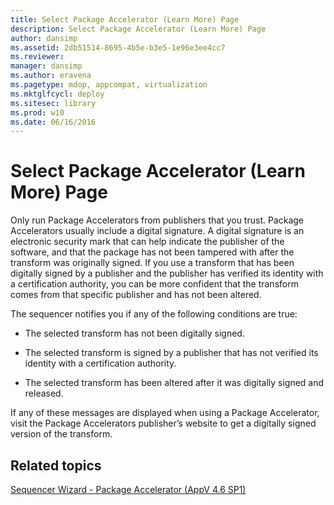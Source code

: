 ```yaml
---
title: Select Package Accelerator (Learn More) Page
description: Select Package Accelerator (Learn More) Page
author: dansimp
ms.assetid: 2db51514-8695-4b5e-b3e5-1e96e3ee4cc7
ms.reviewer: 
manager: dansimp
ms.author: eravena
ms.pagetype: mdop, appcompat, virtualization
ms.mktglfcycl: deploy
ms.sitesec: library
ms.prod: w10
ms.date: 06/16/2016
---
```



# Select Package Accelerator (Learn More) Page


Only run Package Accelerators from publishers that you trust. Package Accelerators usually include a digital signature. A digital signature is an electronic security mark that can help indicate the publisher of the software, and that the package has not been tampered with after the transform was originally signed. If you use a transform that has been digitally signed by a publisher and the publisher has verified its identity with a certification authority, you can be more confident that the transform comes from that specific publisher and has not been altered.

The sequencer notifies you if any of the following conditions are true:

-   The selected transform has not been digitally signed.

-   The selected transform is signed by a publisher that has not verified its identity with a certification authority.

-   The selected transform has been altered after it was digitally signed and released.

If any of these messages are displayed when using a Package Accelerator, visit the Package Accelerators publisher’s website to get a digitally signed version of the transform.

## Related topics


[Sequencer Wizard - Package Accelerator (AppV 4.6 SP1)](sequencer-wizard---package-accelerator--appv-46-sp1-.md)

 

 





